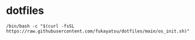 # dotfiles

```
/bin/bash -c "$(curl -fsSL https://raw.githubusercontent.com/fukayatsu/dotfiles/main/os_init.sh)"
```
